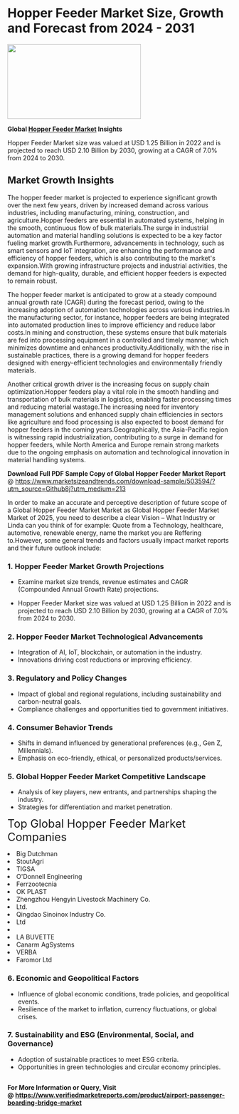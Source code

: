 <H1>Hopper Feeder Market Size, Growth and Forecast from 2024 - 2031</H1><img class="aligncenter size-medium wp-image-584254" src="https://thirdeyenews.in/wp-content/uploads/2024/09/Global-Market-Research-300x168.jpeg" alt="" width="300" height="168" /><p><strong>Global&nbsp;<a href="https://www.marketsizeandtrends.com/download-sample/503594/?utm_source=Github8j?utm_medium=213">Hopper Feeder Market</a> Insights</strong></p><p>Hopper Feeder Market size was valued at USD 1.25 Billion in 2022 and is projected to reach USD 2.10 Billion by 2030, growing at a CAGR of 7.0% from 2024 to 2030.</p><p><h2>Market Growth Insights</h2> <p>The hopper feeder market is projected to experience significant growth over the next few years, driven by increased demand across various industries, including manufacturing, mining, construction, and agriculture.Hopper feeders are essential in automated systems, helping in the smooth, continuous flow of bulk materials.The surge in industrial automation and material handling solutions is expected to be a key factor fueling market growth.Furthermore, advancements in technology, such as smart sensors and IoT integration, are enhancing the performance and efficiency of hopper feeders, which is also contributing to the market's expansion.With growing infrastructure projects and industrial activities, the demand for high-quality, durable, and efficient hopper feeders is expected to remain robust.</p> <p>The hopper feeder market is anticipated to grow at a steady compound annual growth rate (CAGR) during the forecast period, owing to the increasing adoption of automation technologies across various industries.In the manufacturing sector, for instance, hopper feeders are being integrated into automated production lines to improve efficiency and reduce labor costs.In mining and construction, these systems ensure that bulk materials are fed into processing equipment in a controlled and timely manner, which minimizes downtime and enhances productivity.Additionally, with the rise in sustainable practices, there is a growing demand for hopper feeders designed with energy-efficient technologies and environmentally friendly materials.</p> <p>Another critical growth driver is the increasing focus on supply chain optimization.Hopper feeders play a vital role in the smooth handling and transportation of bulk materials in logistics, enabling faster processing times and reducing material wastage.The increasing need for inventory management solutions and enhanced supply chain efficiencies in sectors like agriculture and food processing is also expected to boost demand for hopper feeders in the coming years.Geographically, the Asia-Pacific region is witnessing rapid industrialization, contributing to a surge in demand for hopper feeders, while North America and Europe remain strong markets due to the ongoing emphasis on automation and technological innovation in material handling systems.</p> <p><span class=""><strong>Download Full PDF Sample Copy of Global Hopper Feeder Market Report</strong> @ <a href="https://www.marketsizeandtrends.com/download-sample/503594/?utm_source=Github8j?utm_medium=213" target="_blank">https://www.marketsizeandtrends.com/download-sample/503594/?utm_source=Github8j?utm_medium=213</a></span></p><p>In order to make an accurate and perceptive description of future scope of a Global&nbsp;Hopper Feeder Market Market as Global&nbsp;Hopper Feeder Market Market of 2025, you need to describe a clear Vision &ndash; What Industry or Linda can you think of for example: Quote from a Technology, healthcare, automotive, renewable energy, name the market you are Reffering to.However, some general trends and factors usually impact market reports and their future outlook include:</p><h3>1.&nbsp;<strong>Hopper Feeder Market Growth Projections</strong></h3><ul><li>Examine market size trends, revenue estimates and CAGR (Compounded Annual Growth Rate) projections.</li><li><p>Hopper Feeder Market size was valued at USD 1.25 Billion in 2022 and is projected to reach USD 2.10 Billion by 2030, growing at a CAGR of 7.0% from 2024 to 2030.</p></li></ul><h3>2.&nbsp;<strong>Hopper Feeder Market Technological Advancements</strong></h3><ul><li>Integration of AI, IoT, blockchain, or automation in the industry.</li><li>Innovations driving cost reductions or improving efficiency.</li></ul><h3>3.&nbsp;<strong>Regulatory and Policy Changes</strong></h3><ul><li>Impact of global and regional regulations, including sustainability and carbon-neutral goals.</li><li>Compliance challenges and opportunities tied to government initiatives.</li></ul><h3>4.&nbsp;<strong>Consumer Behavior Trends</strong></h3><ul><li>Shifts in demand influenced by generational preferences (e.g., Gen Z, Millennials).</li><li>Emphasis on eco-friendly, ethical, or personalized products/services.</li></ul><h3>5.&nbsp;<strong>Global Hopper Feeder Market Competitive Landscape</strong></h3><ul><li>Analysis of key players, new entrants, and partnerships shaping the industry.</li><li>Strategies for differentiation and market penetration.</li></ul><p data-pm-slice="1 1 []"><span style="color: inherit; font-family: inherit; font-size: 25px;">Top Global Hopper Feeder Market Companies</span></p><div class="" data-test-id=""><p><li>Big Dutchman</li><li> StoutAgri</li><li> TIGSA</li><li> O'Donnell Engineering</li><li> Ferrzootecnia</li><li> OK PLAST</li><li> Zhengzhou Hengyin Livestock Machinery Co.</li><li> Ltd.</li><li> Qingdao Sinoinox Industry Co.</li><li> Ltd</li><li></li><li> LA BUVETTE</li><li> Canarm AgSystems</li><li> VERBA</li><li> Faromor Ltd</li></p></div><h3>6.&nbsp;<strong>Economic and Geopolitical Factors</strong></h3><ul><li>Influence of global economic conditions, trade policies, and geopolitical events.</li><li>Resilience of the market to inflation, currency fluctuations, or global crises.</li></ul><h3>7.&nbsp;<strong>Sustainability and ESG (Environmental, Social, and Governance)</strong></h3><ul><li>Adoption of sustainable practices to meet ESG criteria.</li><li>Opportunities in green technologies and circular economy principles.</li></ul><h2><strong style="font-size: 14px;">For More Information or Query, Visit @&nbsp;</strong><a style="background-color: #ffffff; font-size: 14px;" href="https://www.marketsizeandtrends.com/report/hopper-feeder-market/" target="_blank">https://www.verifiedmarketreports.com/product/airport-passenger-boarding-bridge-market</a></h2>